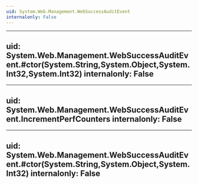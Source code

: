 ```yaml
---
uid: System.Web.Management.WebSuccessAuditEvent
internalonly: False
---
```


---
uid: System.Web.Management.WebSuccessAuditEvent.#ctor(System.String,System.Object,System.Int32,System.Int32)
internalonly: False
---

---
uid: System.Web.Management.WebSuccessAuditEvent.IncrementPerfCounters
internalonly: False
---

---
uid: System.Web.Management.WebSuccessAuditEvent.#ctor(System.String,System.Object,System.Int32)
internalonly: False
---
